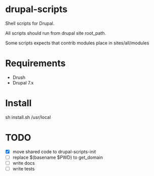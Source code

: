 # drupal-scripts

Shell scripts for Drupal.

All scripts should run from drupal site root_path.

Some scripts expects that contrib modules place in sites/all/modules

# Requirements
- Drush
- Drupal 7.x

# Install
sh install.sh /usr/local

# TODO
- [x] move shared code to drupal-scripts-init
- [ ] replace $(basename $PWD) to get_domain
- [ ] write docs
- [ ] write tests
